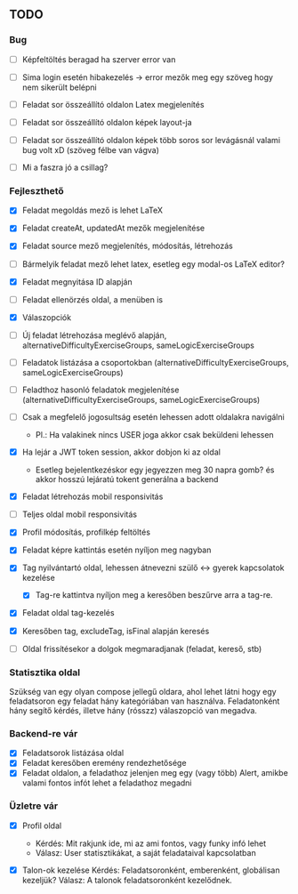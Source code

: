 ## TODO

### Bug

- [ ] Képfeltöltés beragad ha szerver error van
- [ ] Sima login esetén hibakezelés -> error mezők meg egy szöveg hogy nem sikerült belépni
- [ ] Feladat sor összeállító oldalon Latex megjelenítés
- [ ] Feladat sor összeállító oldalon képek layout-ja
- [ ] Feladat sor összeállító oldalon képek több soros sor levágásnál valami bug volt xD (szöveg félbe van vágva)
- [ ] Mi a faszra jó a csillag?



### Fejleszthető

- [x] Feladat megoldás mező is lehet LaTeX
- [X] Feladat createAt, updatedAt mezők megjelenítése
- [X] Feladat source mező megjelenítés, módosítás, létrehozás
- [ ] Bármelyik feladat mező lehet latex, esetleg egy modal-os LaTeX editor?
- [X] Feladat megnyitása ID alapján
- [ ] Feladat ellenörzés oldal, a menüben is
- [X] Válaszopciók
- [ ] Új feladat létrehozása meglévő alapján, alternativeDifficultyExerciseGroups, sameLogicExerciseGroups
- [ ] Feladatok listázása a csoportokban (alternativeDifficultyExerciseGroups, sameLogicExerciseGroups)
- [ ] Feladthoz hasonló feladatok megjelenítése (alternativeDifficultyExerciseGroups, sameLogicExerciseGroups)
- [ ] Csak a megfelelő jogosultság esetén lehessen adott oldalakra navigálni

   - Pl.: Ha valakinek nincs USER joga akkor csak beküldeni lehessen

- [X] Ha lejár a JWT token session, akkor dobjon ki az oldal

   - Esetleg bejelentkezéskor egy jegyezzen meg 30 napra gomb? és akkor hosszú lejáratú tokent generálna a backend

- [X] Feladat létrehozás mobil responsivitás
- [ ] Teljes oldal mobil responsivitás
- [X] Profil módosítás, profilkép feltöltés
- [X] Feladat képre kattintás esetén nyíljon meg nagyban
- [X] Tag nyilvántartó oldal, lehessen átnevezni szülő <-> gyerek kapcsolatok kezelése

   - [X] Tag-re kattintva nyíljon meg a keresőben beszűrve arra a tag-re.

- [X] Feladat oldal tag-kezelés
- [X] Keresőben tag, excludeTag, isFinal alapján keresés
- [ ] Oldal frissítésekor a dolgok megmaradjanak (feladat, kereső, stb)

### Statisztika oldal

Szükség van egy olyan compose jellegű oldara, ahol lehet látni hogy egy feladatsoron egy feladat hány kategóriában van használva.
Feladatonként hány segítő kérdés, illetve hány (rósszz) válaszopció van megadva.

### Backend-re vár

- [X] Feladatsorok listázása oldal
- [X] Feladat keresőben eremény rendezhetősége
- [X] Feladat oldalon, a feladathoz jelenjen meg egy (vagy több) Alert, amikbe valami fontos infót lehet a feladathoz megadni

### Üzletre vár

- [X] Profil oldal
   - Kérdés: Mit rakjunk ide, mi az ami fontos, vagy funky infó lehet
   - Válasz: User statisztikákat, a saját feladataival kapcsolatban

- [X] Talon-ok kezelése 
  Kérdés: Feladatsoronként, emberenként, globálisan kezeljük? 
  Válasz: A talonok feladatsoronként kezelődnek. 

